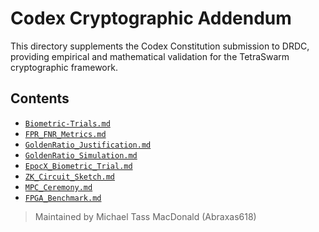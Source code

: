 # Codex Cryptographic Addendum

This directory supplements the Codex Constitution submission to DRDC, providing empirical and mathematical validation for the TetraSwarm cryptographic framework.

## Contents
- [`Biometric-Trials.md`](./Biometric-Trials.md)
- [`FPR_FNR_Metrics.md`](./FPR_FNR_Metrics.md)
- [`GoldenRatio_Justification.md`](./GoldenRatio_Justification.md)
- [`GoldenRatio_Simulation.md`](./GoldenRatio_Simulation.md)
- [`EpocX_Biometric_Trial.md`](./EpocX_Biometric_Trial.md)
- [`ZK_Circuit_Sketch.md`](./ZK_Circuit_Sketch.md)
- [`MPC_Ceremony.md`](./MPC_Ceremony.md)
- [`FPGA_Benchmark.md`](./FPGA_Benchmark.md)

> Maintained by Michael Tass MacDonald (Abraxas618)
